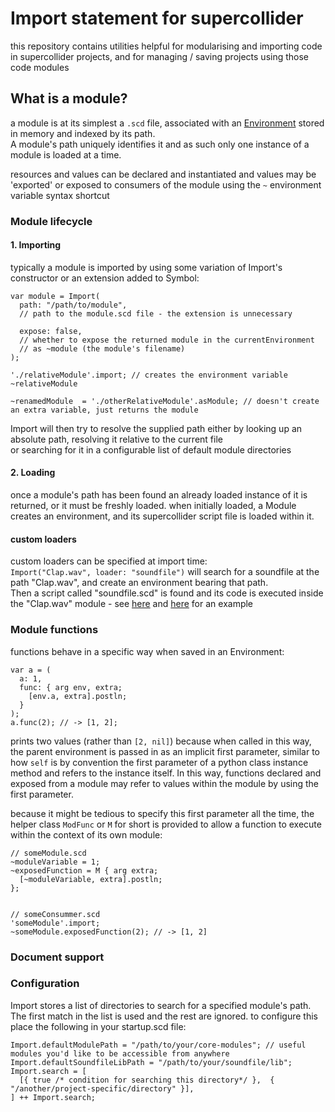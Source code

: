 # Import statement for supercollider

this repository contains utilities helpful for modularising and importing code in supercollider projects,
and for managing / saving projects using those code modules  

## What is a module?
a module is at its simplest a `.scd` file, associated with an [Environment](./classes/Import/Import.sc#L65) stored in memory and indexed by its path.  
A module's path uniquely identifies it and as such only one instance of a module is loaded at a time.

resources and values can be declared and instantiated and values may be 'exported' or exposed to consumers of the module using the 
`~` environment variable syntax shortcut

### Module lifecycle
#### 1. Importing  
typically a module is imported by using some variation of Import's constructor or an extension added to Symbol:  
```supercollider
var module = Import(
  path: "/path/to/module",
  // path to the module.scd file - the extension is unnecessary

  expose: false,
  // whether to expose the returned module in the currentEnvironment
  // as ~module (the module's filename)
);

'./relativeModule'.import; // creates the environment variable ~relativeModule

~renamedModule  = './otherRelativeModule'.asModule; // doesn't create an extra variable, just returns the module
```   
Import will then try to resolve the supplied path either by looking up an absolute path, resolving it relative to the current file  
or searching for it in a configurable list of default module directories 
#### 2. Loading 
once a module's path has been found an already loaded instance of it is returned, or it must be freshly loaded.
when initially loaded, a Module creates an environment, and its supercollider script file is loaded within it.
#### custom loaders
custom loaders can be specified at import time:  
`Import("Clap.wav", loader: "soundfile")`
will search for a soundfile at the path "Clap.wav", and create an environment bearing that path.   
Then a script called "soundfile.scd" is found and its code is executed inside the "Clap.wav" module - see [here](./examples/clapModule.scd#30) and [here](./examples/soundfile.scd) for an example

### Module functions
functions behave in a specific way when saved in an Environment:
```supercollider
var a = (
  a: 1,
  func: { arg env, extra;
    [env.a, extra].postln;
  }
);
a.func(2); // -> [1, 2];
```
prints two values (rather than `[2, nil]`) because when called in this way, 
the parent environment is passed in as an implicit first parameter, similar to how `self` is by convention the first parameter of a python class instance method and refers to the instance itself.
In this way, functions declared and exposed from a module may refer to values within the module by using the first parameter.

because it might be tedious to specify this first parameter all the time, the helper class `ModFunc` or `M` for short is provided to allow a function to execute within the context of its own module:

```supercollider
// someModule.scd
~moduleVariable = 1;
~exposedFunction = M { arg extra;
  [~moduleVariable, extra].postln;
};


// someConsummer.scd
'someModule'.import;
~someModule.exposedFunction(2); // -> [1, 2]
```
### Document support
### Configuration
Import stores a list of directories to search for a specified module's path.
The first match in the list is used and the rest are ignored.
to configure this place the following in your startup.scd file:
```supercollider
Import.defaultModulePath = "/path/to/your/core-modules"; // useful modules you'd like to be accessible from anywhere
Import.defaultSoundfileLibPath = "/path/to/your/soundfile/lib";
Import.search = [
  [{ true /* condition for searching this directory*/ },  { "/another/project-specific/directory" }], 
] ++ Import.search;
```